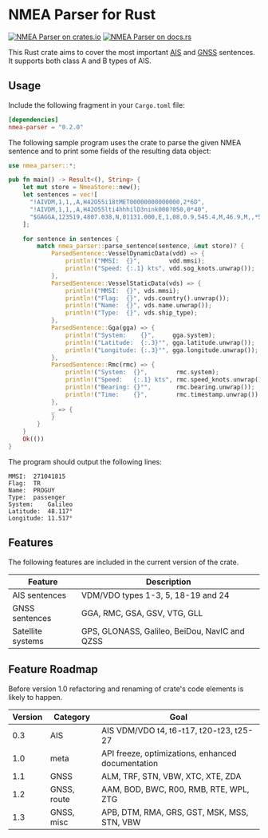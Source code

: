 # NMEA Parser for Rust

[![NMEA Parser on crates.io][cratesio-image]][cratesio]
[![NMEA Parser on docs.rs][docsrs-image]][docsrs]

[cratesio-image]: https://img.shields.io/crates/v/nmea-parser.svg
[cratesio]: https://crates.io/crates/nmea-parser
[docsrs-image]: https://docs.rs/nmea-parser/badge.svg
[docsrs]: https://docs.rs/nmea-parser

This Rust crate aims to cover the most important [AIS] and [GNSS] sentences. It 
supports both class A and B types of AIS.

## Usage

Include the following fragment in your `Cargo.toml` file:

```toml
[dependencies]
nmea-parser = "0.2.0"
```

The following sample program uses the crate to parse the given NMEA sentence 
and to print some  fields of the resulting data object:

```rust
use nmea_parser::*;

pub fn main() -> Result<(), String> {
    let mut store = NmeaStore::new();
    let sentences = vec![
      "!AIVDM,1,1,,A,H42O55i18tMET00000000000000,2*6D",
      "!AIVDM,1,1,,A,H42O55lti4hhhilD3nink000?050,0*40",
      "$GAGGA,123519,4807.038,N,01131.000,E,1,08,0.9,545.4,M,46.9,M,,*56",
    ];

    for sentence in sentences {    
        match nmea_parser::parse_sentence(sentence, &mut store)? {
            ParsedSentence::VesselDynamicData(vdd) => {
                println!("MMSI:  {}",        vdd.mmsi);
                println!("Speed: {:.1} kts", vdd.sog_knots.unwrap());
            },
            ParsedSentence::VesselStaticData(vds) => {
                println!("MMSI:  {}", vds.mmsi);
                println!("Flag:  {}", vds.country().unwrap());
                println!("Name:  {}", vds.name.unwrap());
                println!("Type:  {}", vds.ship_type);
            },
            ParsedSentence::Gga(gga) => {
                println!("System:    {}",     gga.system);
                println!("Latitude:  {:.3}°", gga.latitude.unwrap());
                println!("Longitude: {:.3}°", gga.longitude.unwrap());
            },
            ParsedSentence::Rmc(rmc) => {
                println!("System:  {}",        rmc.system);
                println!("Speed:   {:.1} kts", rmc.speed_knots.unwrap());
                println!("Bearing: {}°",       rmc.bearing.unwrap());
                println!("Time:    {}",        rmc.timestamp.unwrap());
            },
            _ => {
            }
        }
    }
    Ok(())
}
```

The program should output the following lines:

```
MMSI:  271041815
Flag:  TR
Name:  PROGUY
Type:  passenger
System:    Galileo
Latitude:  48.117°
Longitude: 11.517°
```

## Features

The following features are included in the current version of the crate.

|Feature          |Description                                                                        |
|-----------------|-----------------------------------------------------------------------------------|
|AIS sentences    |VDM/VDO types 1-3, 5, 18-19 and 24                                                 |
|GNSS sentences   |GGA, RMC, GSA, GSV, VTG, GLL                                                       |
|Satellite systems|GPS, GLONASS, Galileo, BeiDou, NavIC and QZSS                                      | 

## Feature Roadmap

Before version 1.0 refactoring and renaming of crate's code elements is likely to happen.

|Version |Category    |Goal                                                                 |
|--------|------------|---------------------------------------------------------------------|
|0.3     |AIS         |AIS VDM/VDO t4, t6-t17, t20-t23, t25-27                              |
|1.0     |meta        |API freeze, optimizations, enhanced documentation                    |
|1.1     |GNSS        |ALM, TRF, STN, VBW, XTC, XTE, ZDA                                    |
|1.2     |GNSS, route |AAM, BOD, BWC, R00, RMB, RTE, WPL, ZTG                               |
|1.3     |GNSS, misc  |APB, DTM, RMA, GRS, GST, MSK, MSS, STN, VBW                          |

[AIS]: https://en.wikipedia.org/wiki/Automatic_identification_system
[GNSS]: https://en.wikipedia.org/wiki/Satellite_navigation

